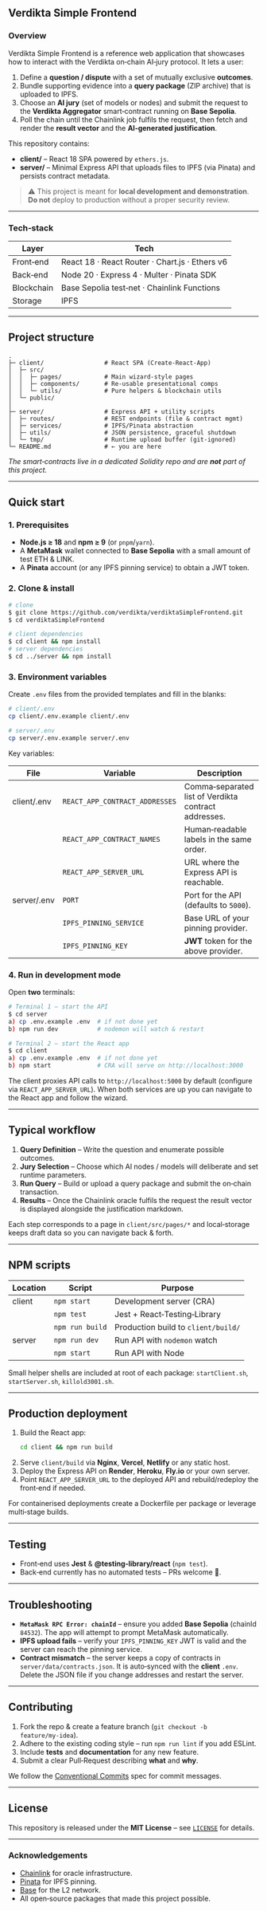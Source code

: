 ## Verdikta Simple Frontend

### Overview

Verdikta Simple Frontend is a reference web application that showcases how to interact with the Verdikta on‑chain AI‑jury protocol.  It lets a user:

1. Define a **question / dispute** with a set of mutually exclusive **outcomes**.
2. Bundle supporting evidence into a **query package** (ZIP archive) that is uploaded to IPFS.
3. Choose an **AI jury** (set of models or nodes) and submit the request to the **Verdikta Aggregator** smart‑contract running on **Base Sepolia**.
4. Poll the chain until the Chainlink job fulfils the request, then fetch and render the **result vector** and the **AI‑generated justification**.

This repository contains:

* **client/** – React 18 SPA powered by `ethers.js`.
* **server/** – Minimal Express API that uploads files to IPFS (via Pinata) and persists contract metadata.

> ⚠️ This project is meant for **local development and demonstration**.  **Do not** deploy to production without a proper security review.

---

### Tech‑stack

| Layer      | Tech                                             |
|------------|--------------------------------------------------|
| Front‑end  | React 18 · React Router · Chart.js · Ethers v6    |
| Back‑end   | Node 20 · Express 4 · Multer · Pinata SDK         |
| Blockchain | Base Sepolia test‑net · Chainlink Functions       |
| Storage    | IPFS                                             |

---

## Project structure

```text
.
├─ client/                 # React SPA (Create‑React‑App)
│  ├─ src/
│  │  ├─ pages/            # Main wizard‑style pages
│  │  ├─ components/       # Re‑usable presentational comps
│  │  └─ utils/            # Pure helpers & blockchain utils
│  └─ public/
│
├─ server/                 # Express API + utility scripts
│  ├─ routes/              # REST endpoints (file & contract mgmt)
│  ├─ services/            # IPFS/Pinata abstraction
│  ├─ utils/               # JSON persistence, graceful shutdown
│  └─ tmp/                 # Runtime upload buffer (git‑ignored)
└─ README.md               # ← you are here
```

*The smart‑contracts live in a dedicated Solidity repo and are **not** part of this project.*

---

## Quick start

### 1. Prerequisites

* **Node.js ≥ 18** and **npm ≥ 9** (or `pnpm`/`yarn`).
* A **MetaMask** wallet connected to **Base Sepolia** with a small amount of test ETH & LINK.
* A **Pinata** account (or any IPFS pinning service) to obtain a JWT token.

### 2. Clone & install

```bash
# clone
$ git clone https://github.com/verdikta/verdiktaSimpleFrontend.git
$ cd verdiktaSimpleFrontend

# client dependencies
$ cd client && npm install
# server dependencies
$ cd ../server && npm install
```

### 3. Environment variables

Create `.env` files from the provided templates and fill in the blanks:

```bash
# client/.env
cp client/.env.example client/.env

# server/.env
cp server/.env.example server/.env
```

Key variables:

| File          | Variable                       | Description                                  |
|---------------|--------------------------------|----------------------------------------------|
| client/.env   | `REACT_APP_CONTRACT_ADDRESSES` | Comma‑separated list of Verdikta contract addresses. |
|               | `REACT_APP_CONTRACT_NAMES`     | Human‑readable labels in the same order.     |
|               | `REACT_APP_SERVER_URL`         | URL where the Express API is reachable.      |
| server/.env   | `PORT`                         | Port for the API (defaults to `5000`).       |
|               | `IPFS_PINNING_SERVICE`         | Base URL of your pinning provider.           |
|               | `IPFS_PINNING_KEY`             | **JWT** token for the above provider.        |

### 4. Run in development mode

Open **two** terminals:

```bash
# Terminal 1 – start the API
$ cd server
a) cp .env.example .env  # if not done yet
b) npm run dev           # nodemon will watch & restart

# Terminal 2 – start the React app
$ cd client
a) cp .env.example .env  # if not done yet
b) npm start             # CRA will serve on http://localhost:3000
```

The client proxies API calls to `http://localhost:5000` by default (configure via `REACT_APP_SERVER_URL`).  When both services are up you can navigate to the React app and follow the wizard.

---

## Typical workflow

1. **Query Definition** – Write the question and enumerate possible outcomes.
2. **Jury Selection** – Choose which AI nodes / models will deliberate and set runtime parameters.
3. **Run Query** – Build or upload a query package and submit the on‑chain transaction.
4. **Results** – Once the Chainlink oracle fulfils the request the result vector is displayed alongside the justification markdown.

Each step corresponds to a page in `client/src/pages/*` and local‑storage keeps draft data so you can navigate back & forth.

---

## NPM scripts

| Location | Script   | Purpose                                   |
|----------|----------|-------------------------------------------|
| client   | `npm start`  | Development server (CRA)                |
|          | `npm test`   | Jest + React‑Testing‑Library            |
|          | `npm run build` | Production build to `client/build/` |
| server   | `npm run dev`   | Run API with `nodemon` watch          |
|          | `npm start`    | Run API with Node                     |

Small helper shells are included at root of each package: `startClient.sh`, `startServer.sh`, `killold3001.sh`.

---

## Production deployment

1. Build the React app:
   ```bash
   cd client && npm run build
   ```
2. Serve `client/build` via **Nginx**, **Vercel**, **Netlify** or any static host.
3. Deploy the Express API on **Render**, **Heroku**, **Fly.io** or your own server.
4. Point `REACT_APP_SERVER_URL` to the deployed API and rebuild/redeploy the front‑end if needed.

For containerised deployments create a Dockerfile per package or leverage multi‑stage builds.

---

## Testing

* Front‑end uses **Jest** & **@testing‑library/react** (`npm test`).
* Back‑end currently has no automated tests – PRs welcome 🤝.

---

## Troubleshooting

* **`MetaMask RPC Error: chainId`** – ensure you added **Base Sepolia** (chainId `84532`).  The app will attempt to prompt MetaMask automatically.
* **IPFS upload fails** – verify your `IPFS_PINNING_KEY` JWT is valid and the server can reach the pinning service.
* **Contract mismatch** – the server keeps a copy of contracts in `server/data/contracts.json`.  It is auto‑synced with the **client** `.env`.  Delete the JSON file if you change addresses and restart the server.

---

## Contributing

1. Fork the repo & create a feature branch (`git checkout -b feature/my‑idea`).
2. Adhere to the existing coding style – run `npm run lint` if you add ESLint.
3. Include **tests** and **documentation** for any new feature.
4. Submit a clear Pull‑Request describing **what** and **why**.

We follow the [Conventional Commits](https://www.conventionalcommits.org/) spec for commit messages.

---

## License

This repository is released under the **MIT License** – see [`LICENSE`](LICENSE) for details.

---

### Acknowledgements

* [Chainlink](https://chain.link/) for oracle infrastructure.
* [Pinata](https://www.pinata.cloud/) for IPFS pinning.
* [Base](https://base.org/) for the L2 network.
* All open‑source packages that made this project possible. 